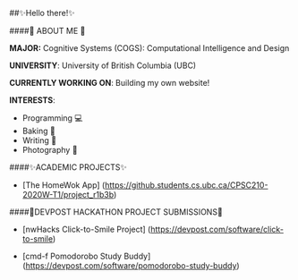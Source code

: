 ##✨Hello there!✨ 


####🌸 ABOUT ME 🌸

**MAJOR:** Cognitive Systems (COGS): Computational Intelligence and Design

**UNIVERSITY**: University of British Columbia (UBC) 

**CURRENTLY WORKING ON**: Building my own website!

**INTERESTS**: 
* Programming 💻 
* Baking 🎂 
* Writing 📝 
* Photography 📸



<!--
**svolterra/svolterra** is a ✨ _special_ ✨ repository because its `README.md` (this file) appears on your GitHub profile.

🎀 
Here are some ideas to get you started:

- 🔭 I’m currently working on ...
- 🌱 I’m currently learning ...
- 👯 I’m looking to collaborate on ...
- 🤔 I’m looking for help with ...
- 💬 Ask me about ...
- 📫 How to reach me: ...
- 😄 Pronouns: ...
- ⚡ Fun fact: ...
-->

####✨ACADEMIC PROJECTS✨


* [The HomeWok App] (https://github.students.cs.ubc.ca/CPSC210-2020W-T1/project_r1b3b)

####🌼DEVPOST HACKATHON PROJECT SUBMISSIONS🌼

* [nwHacks Click-to-Smile Project] (https://devpost.com/software/click-to-smile)

* [cmd-f Pomodorobo Study Buddy] (https://devpost.com/software/pomodorobo-study-buddy)







